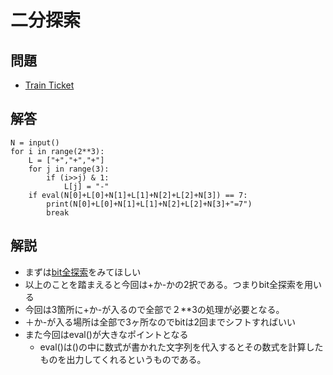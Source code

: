 # 二分探索
## 問題
- [Train Ticket](https://atcoder.jp/contests/abc079/tasks/abc079_c)
## 解答
```
N = input()
for i in range(2**3):
    L = ["+","+","+"]
    for j in range(3):
        if (i>>j) & 1:
            L[j] = "-"
    if eval(N[0]+L[0]+N[1]+L[1]+N[2]+L[2]+N[3]) == 7:
        print(N[0]+L[0]+N[1]+L[1]+N[2]+L[2]+N[3]+"=7")
        break
```
## 解説
- まずは[bit全探索](bit.md)をみてほしい
- 以上のことを踏まえると今回は+か-かの2択である。つまりbit全探索を用いる
- 今回は3箇所に+か-が入るので全部で２**3の処理が必要となる。
- ＋か-が入る場所は全部で3ヶ所なのでbitは2回までシフトすればいい
- また今回はeval()が大きなポイントとなる
    - eval()は()の中に数式が書かれた文字列を代入するとその数式を計算したものを出力してくれるというものである。